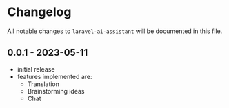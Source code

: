 # Changelog

All notable changes to `laravel-ai-assistant` will be documented in this file.

## 0.0.1 - 2023-05-11

- initial release
- features implemented are:
  - Translation
  - Brainstorming ideas
  - Chat
